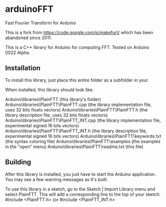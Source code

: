 arduinoFFT
==========

Fast Fourier Transform for Arduino

This is a fork from https://code.google.com/p/makefurt/ which has been abandoned since 2011.

This is a C++ library for Arduino for computing FFT.
Tested on Arduino 0022 Alpha.

Installation
--------------------------------------------------------------------------------

To install this library, just place this entire folder as a subfolder in your


When installed, this library should look like:

Arduino\libraries\PlainFTT              			(this library's folder)
Arduino\libraries\PlainFTT\PlainFTT.cpp 			(the library implementation file, uses 32 bits floats vectors)
Arduino\libraries\PlainFTT\PlainFTT.h   			(the library description file, uses 32 bits floats vectors)
Arduino\libraries\PlainFTT\PlainFTT_INT.cpp 	(the library implementation file, experimental signed 16 bits vectors)
Arduino\libraries\PlainFTT\PlainFTT_INT.h   	(the library description file, experimental signed 16 bits vectors)
Arduino\libraries\PlainFTT\keywords.txt 			(the syntax coloring file)
Arduino\libraries\PlainFTT\examples     			(the examples in the "open" menu)
Arduino\libraries\PlainFTT\readme.txt   			(this file)

Building
--------------------------------------------------------------------------------

After this library is installed, you just have to start the Arduino application.
You may see a few warning messages as it's built.

To use this library in a sketch, go to the Sketch | Import Library menu and
select PlainFTT.  This will add a corresponding line to the top of your sketch:
#include <PlainFTT.h> (or #include <PlainFTT_INT.h>
